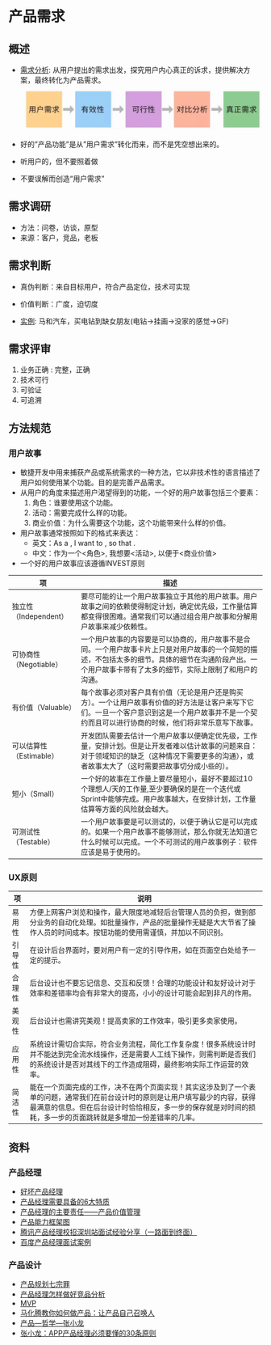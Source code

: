 # 产品需求
## 概述
* [需求分析](https://www.woshipm.com/pmd/587994.html): 从用户提出的需求出发，探究用户内心真正的诉求，提供解决方案，最终转化为产品需求。
![](s/ra/process.png)

* 好的”产品功能”是从”用户需求”转化而来，而不是凭空想出来的。
* 听用户的，但不要照着做
* 不要误解而创造“用户需求”

## 需求调研
* 方法：问卷，访谈，原型
* 来源：客户，竞品，老板

## 需求判断
* 真伪判断：来自目标用户，符合产品定位，技术可实现
* 价值判断：广度，迫切度

* [实例](https://zhuanlan.zhihu.com/p/81957016): 马和汽车，买电钻到缺女朋友(电钻->挂画->没家的感觉->GF)

## 需求评审
1. 业务正确 : 完整，正确
1. 技术可行
1. 可验证
1. 可追溯

## 方法规范
### 用户故事
* 敏捷开发中用来捕获产品或系统需求的一种方法，它以非技术性的语言描述了用户如何使用某个功能。目的是完善产品需求。
* 从用户的角度来描述用户渴望得到的功能，一个好的用户故事包括三个要素：
    1. 角色：谁要使用这个功能。
    1. 活动：需要完成什么样的功能。
    1. 商业价值：为什么需要这个功能，这个功能带来什么样的价值。
* 用户故事通常按照如下的格式来表达：
    * 英文：As a , I want to , so that .
    * 中文：作为一个<角色>, 我想要<活动>, 以便于<商业价值>
* 一个好的用户故事应该遵循INVEST原则

| 项 | 描述 |
| --- | --- |
| 独立性（Independent） | 要尽可能的让一个用户故事独立于其他的用户故事。用户故事之间的依赖使得制定计划，确定优先级，工作量估算都变得很困难。通常我们可以通过组合用户故事和分解用户故事来减少依赖性。 |
| 可协商性（Negotiable） | 一个用户故事的内容要是可以协商的，用户故事不是合同。一个用户故事卡片上只是对用户故事的一个简短的描述，不包括太多的细节。具体的细节在沟通阶段产出。一个用户故事卡带有了太多的细节，实际上限制了和用户的沟通。 |
| 有价值（Valuable） | 每个故事必须对客户具有价值（无论是用户还是购买方）。一个让用户故事有价值的好方法是让客户来写下它们。一旦一个客户意识到这是一个用户故事并不是一个契约而且可以进行协商的时候，他们将非常乐意写下故事。 |
| 可以估算性（Estimable） | 开发团队需要去估计一个用户故事以便确定优先级，工作量，安排计划。但是让开发者难以估计故事的问题来自：对于领域知识的缺乏（这种情况下需要更多的沟通），或者故事太大了（这时需要把故事切分成小些的）。 |
| 短小（Small） | 一个好的故事在工作量上要尽量短小，最好不要超过10个理想人/天的工作量,至少要确保的是在一个迭代或Sprint中能够完成。用户故事越大，在安排计划，工作量估算等方面的风险就会越大。 |
| 可测试性（Testable） | 一个用户故事要是可以测试的，以便于确认它是可以完成的。如果一个用户故事不能够测试，那么你就无法知道它什么时候可以完成。一个不可测试的用户故事例子：软件应该是易于使用的。 |

### UX原则
| 项 | 说明 |
| --- | --- |
| 易用性 | 方便上网客户浏览和操作，最大限度地减轻后台管理人员的负担，做到部分业务的自动化处理。如批量操作，产品的批量操作无疑是大大节省了操作人员的时间成本。按钮功能的使用需谨慎，并加以不同识别。 |
| 引导性 | 在设计后台界面时，要对用户有一定的引导作用，如在页面空白处给予一定的提示。 |
| 合理性 | 后台设计也不要忘记信息、交互和反馈！合理的功能设计和友好设计对于效率和差错率均会有非常大的提高，小小的设计可能会起到非凡的作用。 |
| 美观性 | 后台设计也需讲究美观！提高卖家的工作效率，吸引更多卖家使用。 |
| 应用性 | 系统设计需切合实际，符合业务流程，简化工作复杂度！很多系统设计时并不能达到完全流水线操作，还是需要人工线下操作，则需判断是否我们的系统设计是否对其线下的工作造成阻碍，最终影响实际工作运营的效率。 |
| 简洁性 | 能在一个页面完成的工作，决不在两个页面实现！其实这涉及到了一个表单的问题，通常我们在前台设计时的原则是让用户填写最少的内容，获得最满意的信息。但在后台设计时恰恰相反，多一步的保存就是对时间的损耗，多一步的页面跳转就是多增加一份差错率的几率。 |

## 资料
### 产品经理
* [好坏产品经理](https://rd.wangyaqi.cn/#/hire/material/pm)
* [产品经理需要具备的6大特质](http://www.yixieshi.com/zhichang/16405.html)
* [产品经理的主要责任——产品价值管理](http://www.heguangming.com/?p=898)
* [产品能力框架图](http://www.yixieshi.com/14532.html)
* [腾讯产品经理校招深圳站面试经验分享（一路面到终面）](http://blog.csdn.net/katherine_he/article/details/37938351)
* [百度产品经理面试案例](http://www.szyc.com/bbs/bwnx-1188-6-2.html)

### 产品设计
* [产品规划七宗罪](http://www.heguangming.com/?p=833)
* [产品经理怎样做好竞品分析](http://www.xker.com/page/e2014/0911/134172.html)
* [MVP](http://36kr.com/p/202916.html)
* [马化腾教你如何做产品：让产品自己召唤人](https://www.axure.com.cn/901/)
* [产品—哲学—张小龙](http://www.geekpark.net/topics/162060)
* [张小龙：APP产品经理必须要懂的30条原则](http://www.yixieshi.com/17656.html)